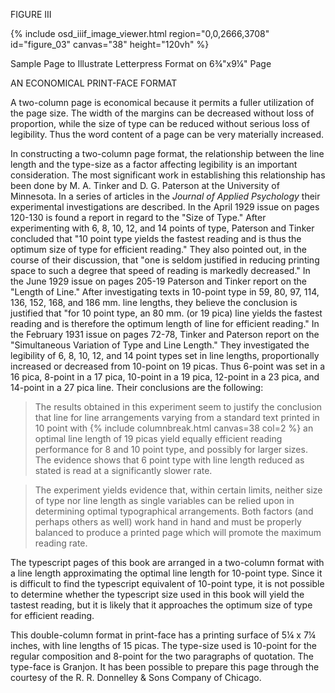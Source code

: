 FIGURE III 

{% include osd_iiif_image_viewer.html region="0,0,2666,3708" id="figure_03" canvas="38" height="120vh" %}

Sample Page to Illustrate Letterpress Format on 6¾"x9¼"
Page 

AN ECONOMICAL PRINT-FACE FORMAT 

A two-column page is economical because 
it permits a fuller utilization of the page size. 
The width of the margins can be decreased 
without loss of proportion, while the size of 
type can be reduced without serious loss of 
legibility. Thus the word content of a page 
can be very materially increased. 

In constructing a two-column page format, 
the relationship between the line length and 
the type-size as a factor affecting legibility is 
an important consideration. The most significant work in establishing this relationship 
has been done by M. A. Tinker and D. G. 
Paterson at the University of Minnesota. In a 
series of articles in the *Journal of Applied Psychology* their experimental investigations are 
described. In the April 1929 issue on pages 
120-130 is found a report in regard to the 
"Size of Type." After experimenting with 
6, 8, 10, 12, and 14 points of type, Paterson 
and Tinker concluded that "10 point type 
yields the fastest reading and is thus the optimum size of type for efficient reading." They 
also pointed out, in the course of their discussion, that "one is seldom justified in reducing 
printing space to such a degree that speed of 
reading is markedly decreased." In the June 
1929 issue on pages 205-19 Paterson and 
Tinker report on the "Length of Line." 
After investigating texts in 10-point type in 
59, 80, 97, 114, 136, 152, 168, and 186 mm. 
line lengths, they believe the conclusion is 
justified that "for 10 point type, an 80 mm. 
(or 19 pica) line yields the fastest reading 
and is therefore the optimum length of line 
for efficient reading." In the February 1931 
issue on pages 72-78, Tinker and Paterson 
report on the "Simultaneous Variation of 
Type and Line Length." They investigated 
the legibility of 6, 8, 10, 12, and 14 point 
types set in line lengths, proportionally increased or decreased from 10-point on 19 
picas. Thus 6-point was set in a 16 pica, 8-point in a 17 pica, 10-point in a 19 pica, 12-point in a 23 pica, and 14-point in a 27 pica 
line. Their conclusions are the following: 

> The results obtained in this experiment seem to 
  justify the conclusion that line for line arrangements 
  varying from a standard text printed in 10 point with {% include columnbreak.html canvas=38 col=2 %} an optimal line length of 19 picas yield equally efficient reading performance for 8 and 10 point type, 
  and possibly for larger sizes. The evidence shows that 
  6 point type with line length reduced as stated is 
  read at a significantly slower rate. 

> The experiment yields evidence that, within certain limits, neither size of type nor line length as 
  single variables can be relied upon in determining 
  optimal typographical arrangements. Both factors 
  (and perhaps others as well) work hand in hand 
  and must be properly balanced to produce a printed 
  page which will promote the maximum reading rate. 

The typescript pages of this book are arranged in a two-column format with a line 
length approximating the optimal line length 
for 10-point type. Since it is difficult to find 
the typescript equivalent of 10-point type, it 
is not possible to determine whether the typescript size used in this book will yield the 
tastest reading, but it is likely that it approaches the optimum size of type for efficient reading. 

This double-column format in print-face 
has a printing surface of 5¼ x 7¼ inches, 
with line lengths of 15 picas. The type-size 
used is 10-point for the regular composition 
and 8-point for the two paragraphs of quotation. The type-face is Granjon. It has been 
possible to prepare this page through the 
courtesy of the R. R. Donnelley & Sons Company of Chicago. 
